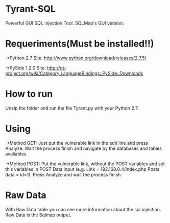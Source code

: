 Tyrant-SQL
==========

Powerful GUI SQL injection Tool. SQLMap's GUI version.


Requeriments(Must be installed!!)
============


->Python 2.7
    Site: http://www.python.org/download/releases/2.7.5/
    
->PySide 1.2.0
    Site: http://qt-project.org/wiki/Category:LanguageBindings::PySide::Downloads
    
    
How to run
==========

Unzip the folder and run the file Tyrant.py with your Python 2.7.

Using
=====

->Method GET:
    Just put the vulnerable link in the edit line and press Analyze.
    Wait the process finish and navigate by the databases and tables avaliables
    
->Method POST:
    Put the vulnerable link, without the POST variables and set this variables in POST Data input
    (e.g. Link = 192.168.0.4/index.php
    Posta data = id=1).
    Press Analyze and wait the process finish.
    
Raw Data
========

With Raw Data table you can see more information about the sql injection. Raw Data is the Sqlmap output. 
